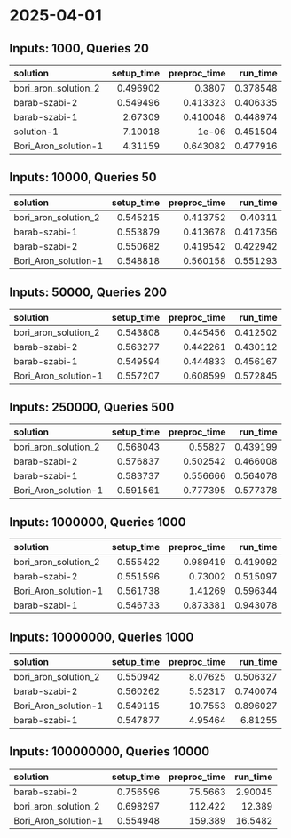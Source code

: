 # 2025-04-01

## Inputs: 1000, Queries 20

| solution             |   setup_time |   preproc_time |   run_time |
|:---------------------|-------------:|---------------:|-----------:|
| bori_aron_solution_2 |     0.496902 |       0.3807   |   0.378548 |
| barab-szabi-2        |     0.549496 |       0.413323 |   0.406335 |
| barab-szabi-1        |     2.67309  |       0.410048 |   0.448974 |
| solution-1           |     7.10018  |       1e-06    |   0.451504 |
| Bori_Aron_solution-1 |     4.31159  |       0.643082 |   0.477916 |

## Inputs: 10000, Queries 50

| solution             |   setup_time |   preproc_time |   run_time |
|:---------------------|-------------:|---------------:|-----------:|
| bori_aron_solution_2 |     0.545215 |       0.413752 |   0.40311  |
| barab-szabi-1        |     0.553879 |       0.413678 |   0.417356 |
| barab-szabi-2        |     0.550682 |       0.419542 |   0.422942 |
| Bori_Aron_solution-1 |     0.548818 |       0.560158 |   0.551293 |

## Inputs: 50000, Queries 200

| solution             |   setup_time |   preproc_time |   run_time |
|:---------------------|-------------:|---------------:|-----------:|
| bori_aron_solution_2 |     0.543808 |       0.445456 |   0.412502 |
| barab-szabi-2        |     0.563277 |       0.442261 |   0.430112 |
| barab-szabi-1        |     0.549594 |       0.444833 |   0.456167 |
| Bori_Aron_solution-1 |     0.557207 |       0.608599 |   0.572845 |

## Inputs: 250000, Queries 500

| solution             |   setup_time |   preproc_time |   run_time |
|:---------------------|-------------:|---------------:|-----------:|
| bori_aron_solution_2 |     0.568043 |       0.55827  |   0.439199 |
| barab-szabi-2        |     0.576837 |       0.502542 |   0.466008 |
| barab-szabi-1        |     0.583737 |       0.556666 |   0.564078 |
| Bori_Aron_solution-1 |     0.591561 |       0.777395 |   0.577378 |

## Inputs: 1000000, Queries 1000

| solution             |   setup_time |   preproc_time |   run_time |
|:---------------------|-------------:|---------------:|-----------:|
| bori_aron_solution_2 |     0.555422 |       0.989419 |   0.419092 |
| barab-szabi-2        |     0.551596 |       0.73002  |   0.515097 |
| Bori_Aron_solution-1 |     0.561738 |       1.41269  |   0.596344 |
| barab-szabi-1        |     0.546733 |       0.873381 |   0.943078 |

## Inputs: 10000000, Queries 1000

| solution             |   setup_time |   preproc_time |   run_time |
|:---------------------|-------------:|---------------:|-----------:|
| bori_aron_solution_2 |     0.550942 |        8.07625 |   0.506327 |
| barab-szabi-2        |     0.560262 |        5.52317 |   0.740074 |
| Bori_Aron_solution-1 |     0.549115 |       10.7553  |   0.896027 |
| barab-szabi-1        |     0.547877 |        4.95464 |   6.81255  |

## Inputs: 100000000, Queries 10000

| solution             |   setup_time |   preproc_time |   run_time |
|:---------------------|-------------:|---------------:|-----------:|
| barab-szabi-2        |     0.756596 |        75.5663 |    2.90045 |
| bori_aron_solution_2 |     0.698297 |       112.422  |   12.389   |
| Bori_Aron_solution-1 |     0.554948 |       159.389  |   16.5482  |